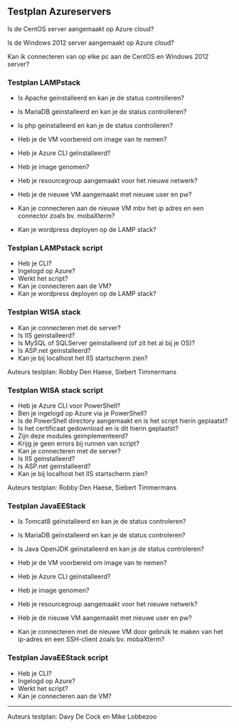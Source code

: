 ## Testplan Azureservers

Is de CentOS server aangemaakt op Azure cloud?

Is de Windows 2012 server aangemaakt op Azure cloud?

Kan ik connecteren van op elke pc aan de CentOS en Windows 2012 server?

### Testplan LAMPstack

- Is Apache geinstalleerd en kan je de status controlleren?

- Is MariaDB geinstalleerd en kan je de status controlleren?

- Is php geinstalleerd en kan je de status controlleren?

- Heb je de VM voorbereid om image van te nemen?

- Heb je Azure CLI geïnstalleerd?

- Heb je image genomen?

- Heb je resourcegroup aangemaakt voor het nieuwe netwerk?

- Heb je de nieuwe VM aangemaakt met nieuwe user en pw?

- Kan je connecteren aan de nieuwe VM mbv het ip adres en een connector zoals bv. mobaXterm?

- Kan je wordpress deployen op de LAMP stack?

### Testplan LAMPstack script

 -  Heb je CLI?
 -  Ingelogd op Azure?
 -  Werkt het script?
 -  Kan je connecteren aan de VM?
 -  Kan je wordpress deployen op de LAMP stack?
 
### Testplan WISA stack

- Kan je connecteren met de server?
- Is IIS geinstalleerd?
- Is MySQL of SQLServer geinstalleerd (of zit het al bij je OS)?
- Is ASP.net geinstalleerd?
- Kan je bij localhost het IIS startscherm zien?

Auteurs testplan: Robby Den Haese, Siebert Timmermans

### Testplan WISA stack script
- Heb je Azure CLI voor PowerShell?
- Ben je ingelogd op Azure via je PowerShell?
- Is de PowerShell directory aangemaakt en is het script hierin geplaatst?
- Is het certificaat gedownload en is dit hierin geplaatst?
- Zijn deze modules geimplementeerd?
- Krijg je geen errors bij runnen van script?
- Kan je connecteren met de server?
- Is IIS geinstalleerd?
- Is ASP.net geinstalleerd?
- Kan je bij localhost het IIS startscherm zien?

Auteurs testplan: Robby Den Haese, Siebert Timmermans


### Testplan JavaEEStack


- Is Tomcat8 geïnstalleerd en kan je de status controleren? 

- Is MariaDB geïnstalleerd en kan je de status controleren? 

- Is Java OpenJDK geïnstalleerd en kan je de status controleren? 

- Heb je de VM voorbereid om image van te nemen? 
 
- Heb je Azure CLI geïnstalleerd? 

- Heb je image genomen? 

- Heb je resourcegroup aangemaakt voor het nieuwe netwerk? 

- Heb je de nieuwe VM aangemaakt met nieuwe user en pw? 

- Kan je connecteren met de nieuwe VM door gebruik te maken van het ip-adres en een SSH-client zoals bv. mobaXterm?  

### Testplan JavaEEStack script

-  Heb je CLI? 
-  Ingelogd op Azure? 
-  Werkt het script? 
-  Kan je connecteren aan de VM?



----------

Auteurs testplan: Davy De Cock en Mike Lobbezoo
